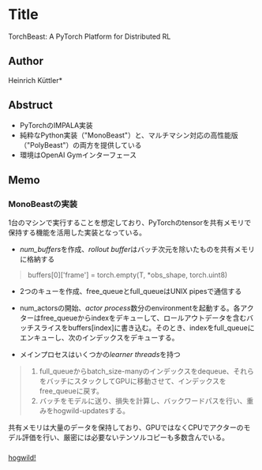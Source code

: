 # Title

TorchBeast: A PyTorch Platform for Distributed RL

## Author

Heinrich Küttler*

## Abstruct

- PyTorchのIMPALA実装
- 純粋なPython実装（"MonoBeast"）と、マルチマシン対応の高性能版（"PolyBeast"）の両方を提供している
- 環境はOpenAI Gymインターフェース

## Memo

### MonoBeastの実装

1台のマシンで実行することを想定しており、PyTorchのtensorを共有メモリで保持する機能を活用した実装となっている。  

- *num_buffers*を作成、*rollout buffer*はバッチ次元を除いたものを共有メモリに格納する

> buffers[0]['frame'] = torch.empty(T, *obs_shape, torch.uint8)

- 2つのキューを作成、free_queueとfull_queueはUNIX pipesで通信する

- num_actorsの開始、*actor process*数分のenvironmentを起動する。各アクターはfree_queueからindexをデキューして、ロールアウトデータを含むバッチスライスをbuffers[index]に書き込む。そのとき、indexをfull_queueにエンキューし、次のインデックスをデキューする。

- メインプロセスはいくつかの*learner threads*を持つ

> 1. full_queueからbatch_size-manyのインデックスをdequeue、それらをバッチにスタックしてGPUに移動させて、インデックスをfree_queueに戻す。  
> 2. バッチをモデルに送り、損失を計算し、バックワードパスを行い、重みをhogwild-updatesする。

共有メモリは大量のデータを保持しており、GPUではなくCPUでアクターのモデル評価を行い、厳密には必要ないテンソルコピーも多数含んでいる。

### 

[hogwild!](https://qiita.com/KazukiOsawa/items/3854eaac63db40146e3c)